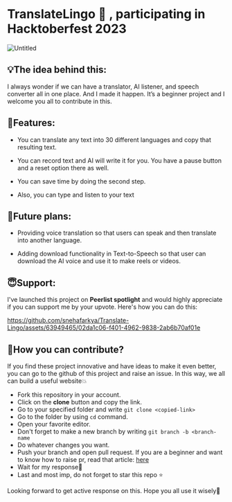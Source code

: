  # TranslateLingo 💜 , participating in Hacktoberfest 2023
![Untitled](https://github.com/snehafarkya/Translate-Lingo/assets/63949465/8d6035aa-d11e-4840-a878-06ae06e42828)

 
## 💡The idea behind this:
I always wonder if we can have a translator, AI listener, and speech converter all in one place. And I made it happen. It’s a beginner project and I welcome you all to contribute in this.

## 🌱Features:
- You can translate any text into 30 different languages and copy that resulting text.

- You can record text and AI will write it for you. You have a pause button and a reset option there as well.

- You can save time by doing the second step.

- Also, you can type and listen to your text

## 📑Future plans:
- Providing voice translation so that users can speak and then translate into another language.

- Adding download functionality in Text-to-Speech so that user can download the AI voice and use it to make reels or videos.

## 😇Support: 
 I've launched this project on **Peerlist spotlight** and would highly appreciate if you can support me by your upvote. Here's how you can do this: 

https://github.com/snehafarkya/Translate-Lingo/assets/63949465/02da1c06-f401-4962-9838-2ab6b70af01e


## 📩How you can contribute?
If you find these project innovative and have ideas to make it even better, you can go to the github of this project and raise an issue. In this way, we all can build a useful website💥

- Fork this repository in your account.
- Click on the **clone** button and copy the link.
- Go to your specified folder and write `git clone <copied-link>`
- Go to the folder by using `cd` command.
- Open your favorite editor.
- Don't forget to make a new branch by writing `git branch -b <branch-name`
- Do whatever changes you want.
- Push your branch and open pull request. If you are a beginner and want to know how to raise pr, read that article: [here](https://snehafarkya.hashnode.dev/initiating-pull-requests-on-github-hacktoberfest-2023-edition)
- Wait for my response🥰
- Last and most imp, do not forget to star this repo ⭐

Looking forward to get active response on this. Hope you all use it wisely💜

